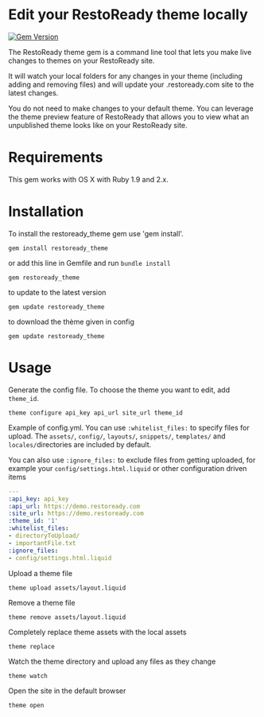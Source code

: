 # Edit your RestoReady theme locally

[![Gem Version](https://badge.fury.io/rb/restoready_theme.svg)](http://badge.fury.io/rb/restoready_theme)

The RestoReady theme gem is a command line tool that lets you make live changes to themes on your RestoReady site.

It will watch your local folders for any changes in your theme (including adding and removing files) and will update your .restoready.com site to the latest changes.

You do not need to make changes to your default theme. You can leverage the theme preview feature of RestoReady
that allows you to view what an unpublished theme looks like on your RestoReady site.

# Requirements

This gem works with OS X with Ruby 1.9 and 2.x.

# Installation

To install the restoready_theme gem use 'gem install'.

```
gem install restoready_theme
```

or add this line in Gemfile and run `bundle install`

```
gem restoready_theme
```

to update to the latest version

```
gem update restoready_theme
```

to download the thème given in config

```
gem update restoready_theme
```

# Usage

Generate the config file. To choose the theme you want to edit, add `theme_id`.

```
theme configure api_key api_url site_url theme_id
```

Example of config.yml. You can use `:whitelist_files:` to specify files for upload. The `assets/`, `config/`,
`layouts/`, `snippets/`, `templates/` and `locales/`directories are included by
default.

You can also use `:ignore_files:` to exclude files from getting uploaded, for
example your `config/settings.html.liquid` or other configuration driven items

```yaml
---
:api_key: api_key
:api_url: https://demo.restoready.com
:site_url: https://demo.restoready.com
:theme_id: '1'
:whitelist_files:
- directoryToUpload/
- importantFile.txt
:ignore_files:
- config/settings.html.liquid
```

Upload a theme file

```
theme upload assets/layout.liquid
```

Remove a theme file

```
theme remove assets/layout.liquid
```

Completely replace theme assets with the local assets

```
theme replace
```

Watch the theme directory and upload any files as they change

```
theme watch
```

Open the site in the default browser

```
theme open
```
